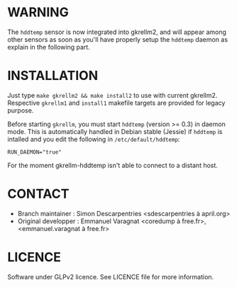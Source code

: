 WARNING
=======

The `hddtemp` sensor is now integrated into gkrellm2, and will appear among other sensors as soon as you'll have properly setup the `hddtemp` daemon as explain in the following part.


INSTALLATION
============
Just type `make gkrellm2 && make install2` to use with current gkrellm2.
Respective `gkrellm1` and `install1` makefile targets are provided for legacy purpose.

Before starting `gkrellm`, you must start `hddtemp` (version >= 0.3) in daemon mode.
This is automatically handled in Debian stable (Jessie) if `hddtemp` is intalled and you edit the following in `/etc/default/hddtemp`:

`RUN_DAEMON="true"`

For the moment gkrellm-hddtemp isn't able to connect to a distant host.


CONTACT
=======
- Branch maintainer : Simon Descarpentries <sdescarpentries à april.org>
- Original developper : Emmanuel Varagnat <coredump à free.fr>,  <emmanuel.varagnat à free.fr>


LICENCE
=======
Software under GLPv2 licence. See LICENCE file for more information.

